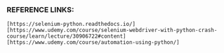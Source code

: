 ### REFERENCE LINKS:
    [https://selenium-python.readthedocs.io/]
    [https://www.udemy.com/course/selenium-webdriver-with-python-crash-course/learn/lecture/30906722#content]
    [https://www.udemy.com/course/automation-using-python/]

